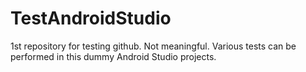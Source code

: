 # TestAndroidStudio
1st repository for testing github. Not meaningful.
Various tests can be performed in this dummy Android Studio projects.
